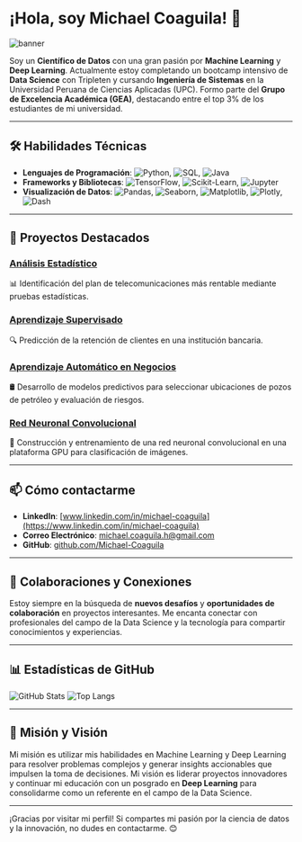 # ¡Hola, soy Michael Coaguila! 👋

![banner](https://your-link-to-a-banner-image.com/banner.png)

Soy un **Científico de Datos** con una gran pasión por **Machine Learning** y **Deep Learning**. Actualmente estoy completando un bootcamp intensivo de **Data Science** con Tripleten y cursando **Ingeniería de Sistemas** en la Universidad Peruana de Ciencias Aplicadas (UPC). Formo parte del **Grupo de Excelencia Académica (GEA)**, destacando entre el top 3% de los estudiantes de mi universidad.

---

## 🛠 Habilidades Técnicas

- **Lenguajes de Programación**: ![Python](https://img.shields.io/badge/Python-FFD43B?style=for-the-badge&logo=python&logoColor=blue), ![SQL](https://img.shields.io/badge/SQL-4479A1?style=for-the-badge&logo=sql&logoColor=white), ![Java](https://img.shields.io/badge/Java-007396?style=for-the-badge&logo=java&logoColor=white)
- **Frameworks y Bibliotecas**: ![TensorFlow](https://img.shields.io/badge/TensorFlow-FF6F00?style=for-the-badge&logo=tensorflow&logoColor=white), ![Scikit-Learn](https://img.shields.io/badge/Scikit--Learn-F7931E?style=for-the-badge&logo=scikit-learn&logoColor=white), ![Jupyter](https://img.shields.io/badge/Jupyter-F37626?style=for-the-badge&logo=jupyter&logoColor=white)
- **Visualización de Datos**: ![Pandas](https://img.shields.io/badge/Pandas-150458?style=for-the-badge&logo=pandas&logoColor=white), ![Seaborn](https://img.shields.io/badge/Seaborn-4D8FCC?style=for-the-badge&logo=seaborn&logoColor=white), ![Matplotlib](https://img.shields.io/badge/Matplotlib-013243?style=for-the-badge&logo=matplotlib&logoColor=white), ![Plotly](https://img.shields.io/badge/Plotly-3F4F75?style=for-the-badge&logo=plotly&logoColor=white), ![Dash](https://img.shields.io/badge/Dash-000000?style=for-the-badge&logo=dash&logoColor=white)

---

## 🌟 Proyectos Destacados

### [Análisis Estadístico](https://github.com/Michael-Coaguila/analisis-estadistico)
📊 Identificación del plan de telecomunicaciones más rentable mediante pruebas estadísticas.

### [Aprendizaje Supervisado](https://github.com/Michael-Coaguila/aprendizaje-supervisado)
🔍 Predicción de la retención de clientes en una institución bancaria.

### [Aprendizaje Automático en Negocios](https://github.com/Michael-Coaguila/aprendizaje-automatico-negocios)
🛢 Desarrollo de modelos predictivos para seleccionar ubicaciones de pozos de petróleo y evaluación de riesgos.

### [Red Neuronal Convolucional](https://github.com/Michael-Coaguila/red-neuronal-convolucional)
🤖 Construcción y entrenamiento de una red neuronal convolucional en una plataforma GPU para clasificación de imágenes.

---

## 📫 Cómo contactarme

- **LinkedIn**: [www.linkedin.com/in/michael-coaguila](https://www.linkedin.com/in/michael-coaguila)
- **Correo Electrónico**: [michael.coaguila.h@gmail.com](mailto:michael.coaguila.h@gmail.com)
- **GitHub**: [github.com/Michael-Coaguila](https://github.com/Michael-Coaguila)

---

## 🚀 Colaboraciones y Conexiones

Estoy siempre en la búsqueda de **nuevos desafíos** y **oportunidades de colaboración** en proyectos interesantes. Me encanta conectar con profesionales del campo de la Data Science y la tecnología para compartir conocimientos y experiencias.

---

## 📊 Estadísticas de GitHub

![GitHub Stats](https://github-readme-stats.vercel.app/api?username=Michael-Coaguila&show_icons=true&theme=radical)
![Top Langs](https://github-readme-stats.vercel.app/api/top-langs/?username=Michael-Coaguila&layout=compact&theme=radical)

---

## 🎯 Misión y Visión

Mi misión es utilizar mis habilidades en Machine Learning y Deep Learning para resolver problemas complejos y generar insights accionables que impulsen la toma de decisiones. Mi visión es liderar proyectos innovadores y continuar mi educación con un posgrado en **Deep Learning** para consolidarme como un referente en el campo de la Data Science.

---

¡Gracias por visitar mi perfil! Si compartes mi pasión por la ciencia de datos y la innovación, no dudes en contactarme. 😊

